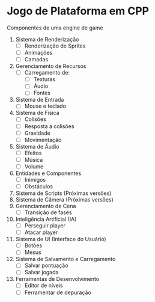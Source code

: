 # Jogo de Plataforma em CPP
Componentes de uma engine de game

1. Sistema de Renderização
    - [ ] Renderização de Sprites
    - [ ] Animações
    - [ ] Camadas

2. Gerenciamento de Recursos
    - [ ] Carregamento de:
        - [ ]  Texturas
        - [ ]  Áudio
        - [ ]  Fontes
        
3. Sistema de Entrada
    - [ ] Mouse e teclado
4. Sistema de Física
    - [ ] Colisões
    - [ ] Resposta a colisões
    - [ ] Gravidade
    - [ ] Movimentação
5. Sistema de Áudio
    - [ ] Efeitos
    - [ ] Música
    - [ ] Volume
6. Entidades e Componentes
    - [ ] Inimigos
    - [ ] Obstáculos
7. Sistema de Scripts (Próximas versões)
8. Sistema de Câmera (Próximas versões)
9. Gerenciamento de Cena
    - [ ] Transição de fases
10. Inteligência Artificial (IA)
    - [ ] Perseguir player
    - [ ] Atacar player
11. Sistema de UI (Interface do Usuário)
    - [ ] Botões
    - [ ] Mesus
12. Sistema de Salvamento e Carregamento
    - [ ] Salvar pontuação 
    - [ ] Salvar jogada
13. Ferramentas de Desenvolvimento
    - [ ] Editor de níveis
    - [ ] Ferramentar de depuração
